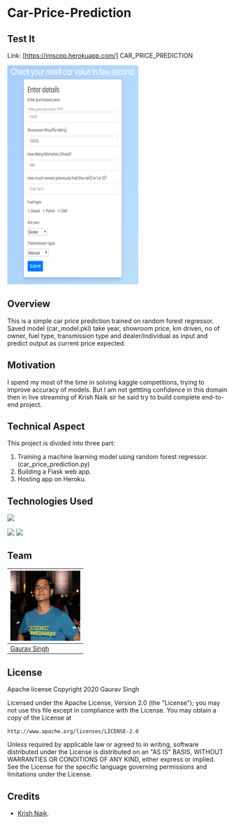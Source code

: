 # Car-Price-Prediction

## Test It
Link: [https://imscpp.herokuapp.com/] CAR_PRICE_PREDICTION

[![](https://github.com/GauravRajwada/car-price-prediction/blob/master/Image/car.png)](https://car-price-pred.herokuapp.com/)

## Overview
This is a simple car price prediction trained on random forest regressor. Saved model (car_model.pkl) take year, showroom price, km driven, no of owner, fuel type, transmission type and dealer/individual as input and predict output as current price expected. 
## Motivation
I spend my most of the time in solving kaggle competitions, trying to improve accuracy of models. But I am not gettting confidence in this domain then in live streaming of Krish Naik sir he said try to build complete end-to-end project.

## Technical Aspect
This project is divided into three part:
1. Training a machine learning model using random forest regressor. (car_price_prediction.py)
2. Building a Flask web app.
3. Hosting app on Heroku.

## Technologies Used

![](https://forthebadge.com/images/badges/made-with-python.svg)

[<img target="_blank" src="https://flask.palletsprojects.com/en/1.1.x/_images/flask-logo.png" width=170>](https://flask.palletsprojects.com/en/1.1.x/) [<img target="_blank" src="https://number1.co.za/wp-content/uploads/2017/10/gunicorn_logo-300x85.png" width=280>](https://gunicorn.org) 

## Team
[![Gaurav Singh](https://github.com/GauravRajwada/car-price-prediction/blob/master/Image/Profile.png)](https://gauravrajwada.github.io/Protfolio/) |
-|
[Gaurav Singh](https://gauravrajwada.github.io/Protfolio/) |)

## License
Apache license
Copyright 2020 Gaurav Singh

Licensed under the Apache License, Version 2.0 (the "License");
you may not use this file except in compliance with the License.
You may obtain a copy of the License at

    http://www.apache.org/licenses/LICENSE-2.0

Unless required by applicable law or agreed to in writing, software
distributed under the License is distributed on an "AS IS" BASIS,
WITHOUT WARRANTIES OR CONDITIONS OF ANY KIND, either express or implied.
See the License for the specific language governing permissions and
limitations under the License.

## Credits
- [Krish Naik](https://www.linkedin.com/in/naikkrish/).
